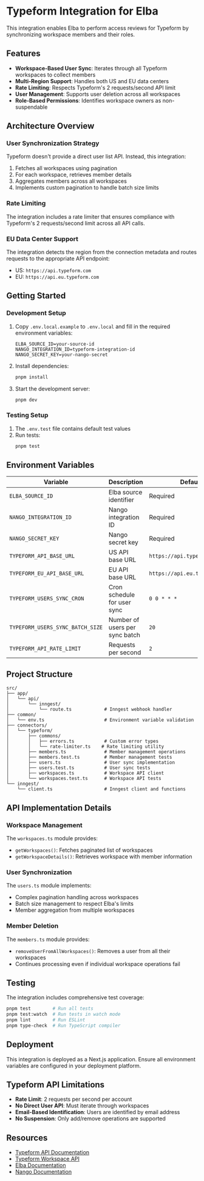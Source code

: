 # Typeform Integration for Elba

This integration enables Elba to perform access reviews for Typeform by synchronizing workspace members and their roles.

## Features

- **Workspace-Based User Sync**: Iterates through all Typeform workspaces to collect members
- **Multi-Region Support**: Handles both US and EU data centers
- **Rate Limiting**: Respects Typeform's 2 requests/second API limit
- **User Management**: Supports user deletion across all workspaces
- **Role-Based Permissions**: Identifies workspace owners as non-suspendable

## Architecture Overview

### User Synchronization Strategy

Typeform doesn't provide a direct user list API. Instead, this integration:

1. Fetches all workspaces using pagination
2. For each workspace, retrieves member details
3. Aggregates members across all workspaces
4. Implements custom pagination to handle batch size limits

### Rate Limiting

The integration includes a rate limiter that ensures compliance with Typeform's 2 requests/second limit across all API calls.

### EU Data Center Support

The integration detects the region from the connection metadata and routes requests to the appropriate API endpoint:

- US: `https://api.typeform.com`
- EU: `https://api.eu.typeform.com`

## Getting Started

### Development Setup

1. Copy `.env.local.example` to `.env.local` and fill in the required environment variables:

   ```
   ELBA_SOURCE_ID=your-source-id
   NANGO_INTEGRATION_ID=typeform-integration-id
   NANGO_SECRET_KEY=your-nango-secret
   ```

2. Install dependencies:

   ```bash
   pnpm install
   ```

3. Start the development server:
   ```bash
   pnpm dev
   ```

### Testing Setup

1. The `.env.test` file contains default test values
2. Run tests:
   ```bash
   pnpm test
   ```

## Environment Variables

| Variable                         | Description                    | Default                       |
| -------------------------------- | ------------------------------ | ----------------------------- |
| `ELBA_SOURCE_ID`                 | Elba source identifier         | Required                      |
| `NANGO_INTEGRATION_ID`           | Nango integration ID           | Required                      |
| `NANGO_SECRET_KEY`               | Nango secret key               | Required                      |
| `TYPEFORM_API_BASE_URL`          | US API base URL                | `https://api.typeform.com`    |
| `TYPEFORM_EU_API_BASE_URL`       | EU API base URL                | `https://api.eu.typeform.com` |
| `TYPEFORM_USERS_SYNC_CRON`       | Cron schedule for user sync    | `0 0 * * *`                   |
| `TYPEFORM_USERS_SYNC_BATCH_SIZE` | Number of users per sync batch | `20`                          |
| `TYPEFORM_API_RATE_LIMIT`        | Requests per second            | `2`                           |

## Project Structure

```
src/
├── app/
│   └── api/
│       └── inngest/
│           └── route.ts            # Inngest webhook handler
├── common/
│   └── env.ts                      # Environment variable validation
├── connectors/
│   └── typeform/
│       ├── commons/
│       │   ├── errors.ts           # Custom error types
│       │   └── rate-limiter.ts    # Rate limiting utility
│       ├── members.ts              # Member management operations
│       ├── members.test.ts         # Member management tests
│       ├── users.ts                # User sync implementation
│       ├── users.test.ts           # User sync tests
│       ├── workspaces.ts           # Workspace API client
│       └── workspaces.test.ts      # Workspace API tests
└── inngest/
    └── client.ts                   # Inngest client and functions
```

## API Implementation Details

### Workspace Management

The `workspaces.ts` module provides:

- `getWorkspaces()`: Fetches paginated list of workspaces
- `getWorkspaceDetails()`: Retrieves workspace with member information

### User Synchronization

The `users.ts` module implements:

- Complex pagination handling across workspaces
- Batch size management to respect Elba's limits
- Member aggregation from multiple workspaces

### Member Deletion

The `members.ts` module provides:

- `removeUserFromAllWorkspaces()`: Removes a user from all their workspaces
- Continues processing even if individual workspace operations fail

## Testing

The integration includes comprehensive test coverage:

```bash
pnpm test        # Run all tests
pnpm test:watch  # Run tests in watch mode
pnpm lint        # Run ESLint
pnpm type-check  # Run TypeScript compiler
```

## Deployment

This integration is deployed as a Next.js application. Ensure all environment variables are configured in your deployment platform.

## Typeform API Limitations

- **Rate Limit**: 2 requests per second per account
- **No Direct User API**: Must iterate through workspaces
- **Email-Based Identification**: Users are identified by email address
- **No Suspension**: Only add/remove operations are supported

## Resources

- [Typeform API Documentation](https://www.typeform.com/developers/get-started/)
- [Typeform Workspace API](https://www.typeform.com/developers/create/workspaces/)
- [Elba Documentation](https://docs.elba.io)
- [Nango Documentation](https://docs.nango.dev)
